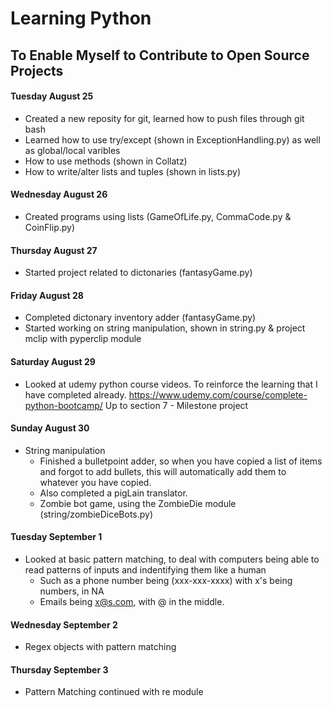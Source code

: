 # Learning Python
## To Enable Myself to Contribute to Open Source Projects


#### Tuesday August 25

- Created a new reposity for git, learned how to push files through git bash
- Learned how to use try/except (shown in ExceptionHandling.py) as well as global/local varibles
- How to use methods (shown in Collatz)
- How to write/alter lists and tuples (shown in lists.py)

#### Wednesday August 26

- Created programs using lists (GameOfLife.py, CommaCode.py & CoinFlip.py)

#### Thursday August 27

- Started project related to dictonaries (fantasyGame.py)

#### Friday August 28

- Completed dictonary inventory adder (fantasyGame.py)
- Started working on string manipulation, shown in string.py & project mclip with pyperclip module

#### Saturday August 29

- Looked at udemy python course videos. To reinforce the learning that I have completed already. https://www.udemy.com/course/complete-python-bootcamp/ Up to section 7 - Milestone project

#### Sunday August 30

- String manipulation
    - Finished a bulletpoint adder, so when you have copied a list of items and forgot to add bullets, this will automatically add them to whatever you have copied.
    - Also completed a pigLain translator.
    - Zombie bot game, using the ZombieDie module (string/zombieDiceBots.py)

#### Tuesday September 1

- Looked at basic pattern matching, to deal with computers being able to read patterns of inputs and indentifying them like a human
    - Such as a phone number being (xxx-xxx-xxxx) with x's being numbers, in NA
    - Emails being x@s.com, with @ in the middle.

#### Wednesday September 2

- Regex objects with pattern matching

#### Thursday September 3

- Pattern Matching continued with re module